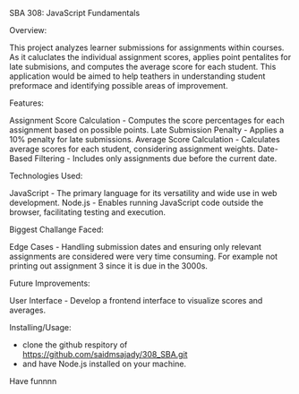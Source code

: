 SBA 308: JavaScript Fundamentals

Overview:

This project analyzes learner submissions for assignments within courses. As it caluclates the individual assignment scores, applies point pentalites for late submisions, and computes the average score for each student. This application would be aimed to help teathers in understanding student preformace and identifying possible areas of improvement.

Features:

Assignment Score Calculation - Computes the score percentages for each assignment based on possible points.
Late Submission Penalty - Applies a 10% penalty for late submissions.
Average Score Calculation - Calculates average scores for each student, considering assignment weights.
Date-Based Filtering - Includes only assignments due before the current date.

Technologies Used:

JavaScript - The primary language for its versatility and wide use in web development.
Node.js - Enables running JavaScript code outside the browser, facilitating testing and execution.

Biggest Challange Faced:

Edge Cases - Handling submission dates and ensuring only relevant assignments are considered were very time consuming. For example not printing out assignment 3 since it is due in the 3000s.

Future Improvements:

User Interface - Develop a frontend interface to visualize scores and averages.

Installing/Usage:

- clone the github respitory of https://github.com/saidmsajady/308_SBA.git
- and have Node.js installed on your machine.

Have funnnn